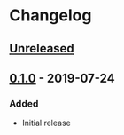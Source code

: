 # Changelog

## [Unreleased][]

[Unreleased]: https://github.com/chaostoolkit-incubator/kubernetes-crd/compare/0.4.1...HEAD

## [0.1.0][] - 2019-07-24

[0.1.0]: https://github.com/chaostoolkit-incubator/kubernetes-crd/tree/0.1.0

### Added

-   Initial release